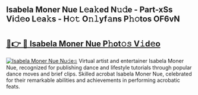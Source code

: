 ## Isabela Moner Nue L𝚎a𝚔ed N𝚞𝚍e - Part-xSs Vi𝚍𝚎o L𝚎a𝚔s - H𝚘𝚝 O𝚗𝚕yf𝚊ns P𝚑𝚘tos OF6vN

# <h2><a href="http://kf24f8.oniu.top/?m=Isabela+Moner+Nue">🔗👉 🔴 Isabela Moner Nue P𝚑ot𝚘𝚜 V𝚒d𝚎o</a></h2>

[![Isabela Moner Nue Nu𝚍e𝚜](https://i.imgur.com/0qMVB7G.gif)](http://kf24f8.oniu.top/?m=Isabela+Moner+Nue)
Virtual artist and entertainer Isabela Moner Nue, recognized for publishing dance and lifestyle tutorials through popular dance moves and brief clips. Skilled acrobat Isabela Moner Nue, celebrated for their remarkable abilities and achievements in performing acrobatic feats.  
